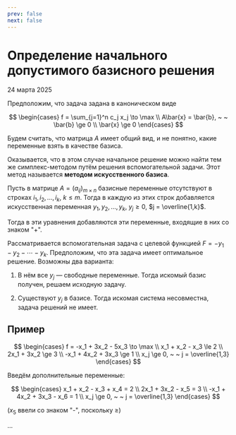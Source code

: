 ```yaml
---
prev: false
next: false
---
```


# Определение начального допустимого базисного решения

<p><Badge type="info">24 марта 2025</Badge></p>

Предположим, что задача задана в каноническом виде

$$
\begin{cases}
f = \sum_{j=1}^n c_j x_j \to \max \\
A\bar{x} = \bar{b}, ~ ~ \bar{b} \ge 0 \\
\bar{x} \ge 0
\end{cases}
$$

Будем считать, что матрица $A$ имеет общий вид, и не понятно, какие переменные взять в качестве базиса.

Оказывается, что в этом случае начальное решение можно найти тем же симплекс-методом путём решения вспомогательной задачи. Этот метод называется **методом искусственного базиса**.

Пусть в матрице $A = (a_{ij})_{m \times n}$ базисные переменные отсутствуют в строках $i_1, i_2, ..., i_k$, $k \le m$. Тогда в каждую из этих строк добавляется искусственная переменная $y_1, y_2, ..., y_k$, $y_j \ge 0$, $j = \overline{1,k}$.

Тогда в эти уравнения добавляются эти переменные, входящие в них со знаком "+".

Рассматривается вспомогательная задача с целевой функцией $F = -y_1 -y_2 - \cdots - y_k$. Предположим, что эта задача имеет оптимальное решение. Возможны два варианта:

1. В нём все $y_j$ — свободные переменные. Тогда искомый базис получен, решаем исходную задачу.

2. Существуют $y_j$ в базисе. Тогда искомая система несовместна, задача решений не имеет.

## Пример

$$
\begin{cases}
f = -x_1 + 3x_2 - 5x_3 \to \max \\
x_1 + x_2 - x_3 \le 2 \\
2x_1 + 3x_2 \ge 3 \\
-x_1 + 4x_2 + 3x_3 \ge 1 \\
x_j \ge 0, ~ ~ j = \overline{1,3}
\end{cases}
$$

Введём дополнительные переменные:

$$
\begin{cases}
x_1 + x_2 - x_3 + x_4 = 2 \\
2x_1 + 3x_2 - x_5 = 3 \\
-x_1 + 4x_2 + 3x_3 - x_6 = 1 \\
x_j \ge 0, ~ ~ j = \overline{1,3}
\end{cases}
$$

($x_5$ ввели со знаком "-", поскольку $\ge$)

...